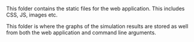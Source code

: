 This folder contains the static files for the web application.
This includes CSS, JS, images etc.

This folder is where the graphs of the simulation results are stored as well
from both the web application and command line arguments.  